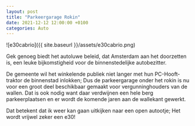 ```yaml
---
layout: post
title: "Parkeergarage Rokin"
date: 2021-12-12 12:00:00 +0100
categories: Auto
---
```


![e30cabrio]({{ site.baseurl }}/assets/e30cabrio.png)

Gek genoeg biedt het autoluwe beleid, dat Amsterdam aan het doorzetten is, een leuke bijkomstigheid voor de binnenstedelijke autobezitter.

 De gemeente wil het winkelende publiek niet langer met hun PC-Hooft-traktor de binnenstad inlokken; Dus de parkeergarage onder het rokin is nu voor een groot deel beschikbaar gemaakt voor vergunninghouders van de wallen. Dat is ook nodig want daar verdwijnen een hele berg parkeerplaatsen en er wordt de komende jaren aan de wallekant gewerkt.

Dat betekent dat ik weer kan gaan uitkijken naar een open autootje; Het wordt vrijwel zeker een e30!

